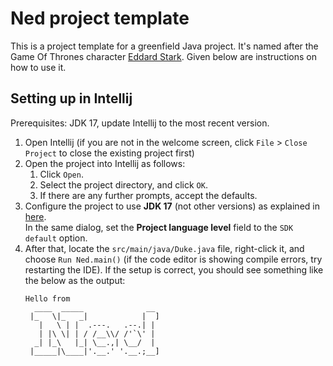 # Ned project template

This is a project template for a greenfield Java project. It's named after the Game Of Thrones character [Eddard Stark](https://gameofthrones.fandom.com/wiki/Eddard_Stark). Given below are instructions on how to use it.

## Setting up in Intellij

Prerequisites: JDK 17, update Intellij to the most recent version.

1. Open Intellij (if you are not in the welcome screen, click `File` > `Close Project` to close the existing project first)
1. Open the project into Intellij as follows:
   1. Click `Open`.
   1. Select the project directory, and click `OK`.
   1. If there are any further prompts, accept the defaults.
1. Configure the project to use **JDK 17** (not other versions) as explained in [here](https://www.jetbrains.com/help/idea/sdk.html#set-up-jdk).<br>
   In the same dialog, set the **Project language level** field to the `SDK default` option.
3. After that, locate the `src/main/java/Duke.java` file, right-click it, and choose `Run Ned.main()` (if the code editor is showing compile errors, try restarting the IDE). If the setup is correct, you should see something like the below as the output:
   ```
   Hello from
     ____  _____              __  
    |_   \|_   _|            |  ] 
      |   \ | |  .---.   .--.| |  
      | |\ \| | / /__\\/ /'`\' |  
     _| |_\   |_| \__.,| \__/  |  
    |_____|\____|'.__.' '.__.;__]
   ```
